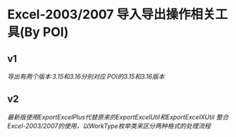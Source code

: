 # Excel-2003/2007 导入导出操作相关工具(By POI)

## v1
*导出有两个版本:3.15和3.16分别对应 POI的3.15和3.16版本*

## v2
*最新版使用ExportExcelPlus代替原来的ExportExcelUtil和ExportExcelXUtil*
*整合Excel-2003/2007的使用，以WorkType枚举类来区分两种格式的处理流程*
